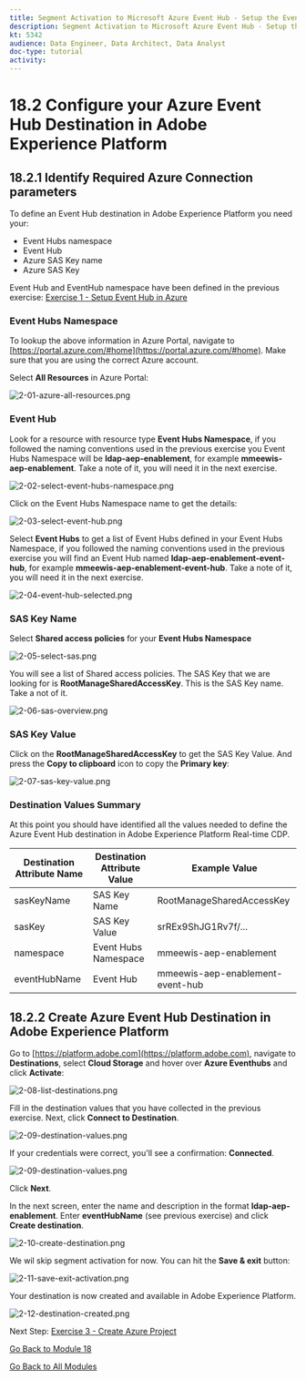 ```yaml
---
title: Segment Activation to Microsoft Azure Event Hub - Setup the Event Hub RTCDP destination in Adobe Experience Platform
description: Segment Activation to Microsoft Azure Event Hub - Setup the Event Hub RTCDP destination in Adobe Experience Platform
kt: 5342
audience: Data Engineer, Data Architect, Data Analyst
doc-type: tutorial
activity: 
---
```


# 18.2 Configure your Azure Event Hub Destination in Adobe Experience Platform

## 18.2.1 Identify Required Azure Connection parameters

To define an Event Hub destination in Adobe Experience Platform you need your:

- Event Hubs namespace
- Event Hub
- Azure SAS Key name
- Azure SAS Key

Event Hub and EventHub namespace have been defined in the previous exercise: [Exercise 1 - Setup Event Hub in Azure](exercises/1-setup-event-hub-azure.md)

### Event Hubs Namespace
  
To lookup the above information in Azure Portal, navigate to [https://portal.azure.com/#home](https://portal.azure.com/#home). Make sure that you are using the correct Azure account.

Select **All Resources** in Azure Portal:

![2-01-azure-all-resources.png](./images/2-01-azure-all-resources.png)

### Event Hub

Look for a resource with resource type **Event Hubs Namespace**, if you followed the naming conventions used in the previous exercise you Event Hubs Namespace will be **ldap-aep-enablement**, for example **mmeewis-aep-enablement**. Take a note of it, you will need it in the next exercise.

![2-02-select-event-hubs-namespace.png](./images/2-02-select-event-hubs-namespace.png)

Click on the Event Hubs Namespace name to get the details:

![2-03-select-event-hub.png](./images/2-03-select-event-hub.png)

Select **Event Hubs** to get a list of Event Hubs defined in your Event Hubs Namespace, if you followed the naming conventions used in the previous exercise you will find an Event Hub named **ldap-aep-enablement-event-hub**, for example **mmeewis-aep-enablement-event-hub**. Take a note of it, you will need it in the next exercise.
  
![2-04-event-hub-selected.png](./images/2-04-event-hub-selected.png)

### SAS Key Name

Select **Shared access policies** for your **Event Hubs Namespace**

![2-05-select-sas.png](./images/2-05-select-sas.png)

You will see a list of Shared access policies. The SAS Key that we are looking for is **RootManageSharedAccessKey**. This is the SAS Key name. Take a not of it.

![2-06-sas-overview.png](./images/2-06-sas-overview.png)

### SAS Key Value

Click on the **RootManageSharedAccessKey** to get the SAS Key Value. And press the **Copy to clipboard** icon to copy the **Primary key**:

![2-07-sas-key-value.png](./images/2-07-sas-key-value.png)

### Destination Values Summary

At this point you should have identified all the values needed to define the Azure Event Hub destination in Adobe Experience Platform Real-time CDP.

| Destination Attribute Name |  Destination Attribute Value | Example Value |
|---|---|---|
|sasKeyName|SAS Key Name|RootManageSharedAccessKey|  
|sasKey|SAS Key Value|srREx9ShJG1Rv7f/... |
|namespace|Event Hubs Namespace|mmeewis-aep-enablement|
|eventHubName|Event Hub|mmeewis-aep-enablement-event-hub| 

## 18.2.2 Create Azure Event Hub Destination in Adobe Experience Platform

Go to [https://platform.adobe.com](https://platform.adobe.com), navigate to **Destinations**, select **Cloud Storage** and hover over **Azure Eventhubs** and click **Activate**:

![2-08-list-destinations.png](./images/2-08-list-destinations.png)

Fill in the destination values that you have collected in the previous exercise. Next, click **Connect to Destination**.

![2-09-destination-values.png](./images/2-09-destination-values.png)

If your credentials were correct, you'll see a confirmation: **Connected**. 

![2-09-destination-values.png](./images/2-09-destination-valuesa.png)

Click **Next**.

In the next screen, enter the name and description in the format **ldap-aep-enablement**. Enter **eventHubName** (see previous exercise) and click **Create destination**.
  
![2-10-create-destination.png](./images/2-10-create-destination.png)

We wil skip segment activation for now. You can hit the **Save &amp; exit** button:

![2-11-save-exit-activation.png](./images/2-11-save-exit-activation.png)

Your destination is now created and available in Adobe Experience Platform.

![2-12-destination-created.png](./images/2-12-destination-created.png)

Next Step: [Exercise 3 - Create Azure Project](./ex3.md)

[Go Back to Module 18](./segment-activation-microsoft-azure-eventhub.md)

[Go Back to All Modules](./../../overview.md)
